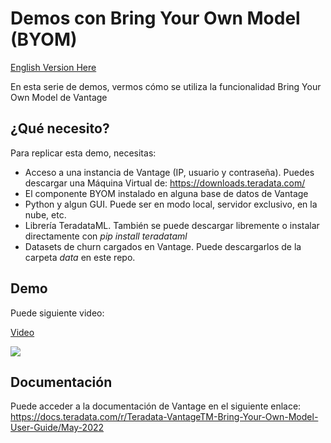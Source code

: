 # Demos con Bring Your Own Model (BYOM)

[English Version Here](https://github.com/lcajachahua/demo-byom/blob/master/EN_README.md)


En esta serie de demos, vermos cómo se utiliza la funcionalidad Bring Your Own Model de Vantage 

## ¿Qué necesito?

Para replicar esta demo, necesitas:

- Acceso a una instancia de Vantage (IP, usuario y contraseña). Puedes descargar una Máquina Virtual de: https://downloads.teradata.com/
- El componente BYOM instalado en alguna base de datos de Vantage
- Python y algun GUI. Puede ser en modo local, servidor exclusivo, en la nube, etc.
- Librería TeradataML. También se puede descargar libremente o instalar directamente con *pip install teradataml*
- Datasets de churn cargados en Vantage. Puede descargarlos de la carpeta *data* en este repo.


## Demo

Puede siguiente video:

[Video]([https://www.youtube.com/watch?v=_-5Z_KKzZ3I](https://www.youtube.com/watch?v=_-5Z_KKzZ3I))

[![](http://img.youtube.com/vi/_-5Z_KKzZ3I/0.jpg)](https://www.youtube.com/watch?v=_-5Z_KKzZ3I "")


## Documentación

Puede acceder a la documentación de Vantage en el siguiente enlace: https://docs.teradata.com/r/Teradata-VantageTM-Bring-Your-Own-Model-User-Guide/May-2022

